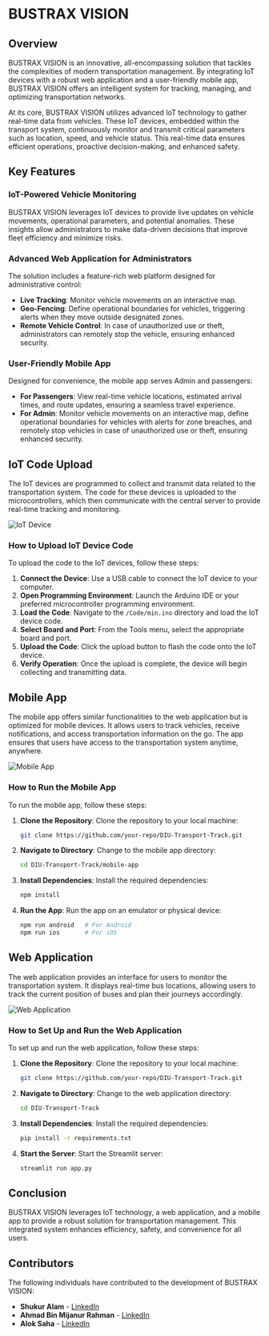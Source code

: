 # BUSTRAX VISION 

## Overview

BUSTRAX VISION is an innovative, all-encompassing solution that tackles the complexities of modern transportation management. By integrating IoT devices with a robust web application and a user-friendly mobile app, BUSTRAX VISION offers an intelligent system for tracking, managing, and optimizing transportation networks.

At its core, BUSTRAX VISION utilizes advanced IoT technology to gather real-time data from vehicles. These IoT devices, embedded within the transport system, continuously monitor and transmit critical parameters such as location, speed, and vehicle status. This real-time data ensures efficient operations, proactive decision-making, and enhanced safety.

## Key Features

### IoT-Powered Vehicle Monitoring

BUSTRAX VISION leverages IoT devices to provide live updates on vehicle movements, operational parameters, and potential anomalies. These insights allow administrators to make data-driven decisions that improve fleet efficiency and minimize risks.

### Advanced Web Application for Administrators

The solution includes a feature-rich web platform designed for administrative control:

- **Live Tracking**: Monitor vehicle movements on an interactive map.
- **Geo-Fencing**: Define operational boundaries for vehicles, triggering alerts when they move outside designated zones.
- **Remote Vehicle Control**: In case of unauthorized use or theft, administrators can remotely stop the vehicle, ensuring enhanced security.

### User-Friendly Mobile App

Designed for convenience, the mobile app serves Admin and passengers:

- **For Passengers**: View real-time vehicle locations, estimated arrival times, and route updates, ensuring a seamless travel experience.
- **For Admin**: Monitor vehicle movements on an interactive map, define operational boundaries for vehicles with alerts for zone breaches, and remotely stop vehicles in case of unauthorized use or theft, ensuring enhanced security.


## IoT Code Upload

The IoT devices are programmed to collect and transmit data related to the transportation system. The code for these devices is uploaded to the microcontrollers, which then communicate with the central server to provide real-time tracking and monitoring.

![IoT Device](https://github.com/shukur-alom/DIU-Transport-Track/blob/master/Circuit%20Diagram/main.png)


### How to Upload IoT Device Code

To upload the code to the IoT devices, follow these steps:

1. **Connect the Device**: Use a USB cable to connect the IoT device to your computer.
2. **Open Programming Environment**: Launch the Arduino IDE or your preferred microcontroller programming environment.
3. **Load the Code**: Navigate to the `/Code/min.ino` directory and load the IoT device code.
4. **Select Board and Port**: From the Tools menu, select the appropriate board and port.
5. **Upload the Code**: Click the upload button to flash the code onto the IoT device.
6. **Verify Operation**: Once the upload is complete, the device will begin collecting and transmitting data.


## Mobile App

The mobile app offers similar functionalities to the web application but is optimized for mobile devices. It allows users to track vehicles, receive notifications, and access transportation information on the go. The app ensures that users have access to the transportation system anytime, anywhere.

![Mobile App](https://github.com/shukur-alom/DIU-Transport-Track/blob/master/Media/CODE%208_page-0007.jpg)

### How to Run the Mobile App

To run the mobile app, follow these steps:

1. **Clone the Repository**: Clone the repository to your local machine:
    ```bash
    git clone https://github.com/your-repo/DIU-Transport-Track.git
    ```
2. **Navigate to Directory**: Change to the mobile app directory:
    ```bash
    cd DIU-Transport-Track/mobile-app
    ```
3. **Install Dependencies**: Install the required dependencies:
    ```bash
    npm install
    ```
4. **Run the App**: Run the app on an emulator or physical device:
    ```bash
    npm run android   # For Android
    npm run ios       # For iOS
    ```


## Web Application

The web application provides an interface for users to monitor the transportation system. It displays real-time bus locations, allowing users to track the current position of buses and plan their journeys accordingly.

![Web Application](https://github.com/shukur-alom/DIU-Transport-Track/blob/master/Media/CODE%208_page-0008.jpg)

### How to Set Up and Run the Web Application

To set up and run the web application, follow these steps:

1. **Clone the Repository**: Clone the repository to your local machine:
    ```bash
    git clone https://github.com/your-repo/DIU-Transport-Track.git
    ```
2. **Navigate to Directory**: Change to the web application directory:
    ```bash
    cd DIU-Transport-Track
    ```
3. **Install Dependencies**: Install the required dependencies:
    ```bash
    pip install -r requirements.txt
    ```
4. **Start the Server**: Start the Streamlit server:
    ```bash
    streamlit run app.py
    ```

## Conclusion

BUSTRAX VISION leverages IoT technology, a web application, and a mobile app to provide a robust solution for transportation management. This integrated system enhances efficiency, safety, and convenience for all users.


## Contributors

The following individuals have contributed to the development of BUSTRAX VISION:

- **Shukur Alam** - [LinkedIn](https://www.linkedin.com/in/shukur-alam/)
- **Ahmad Bin Mijanur Rahman** - [LinkedIn](https://www.linkedin.com/in/ahmad-bin-mijanur-rahman-swe/)
- **Alok Saha** - [LinkedIn](https://www.linkedin.com/in/alok-saha-811968238/)